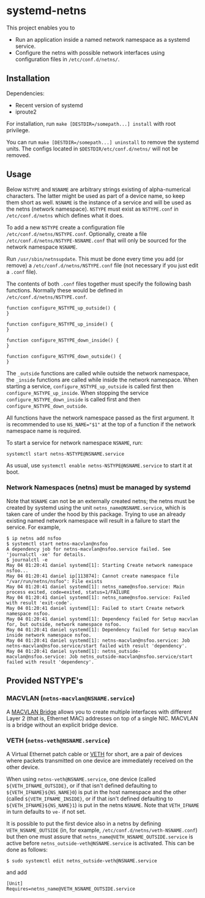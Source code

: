 # systemd-netns

This project enables you to
 * Run an application inside a named network namespace as a systemd service.
 * Configure the netns with possible network interfaces using configuration files in `/etc/conf.d/netns/`.

## Installation

Dependencies:
 * Recent version of systemd
 * iproute2

For installation, run `make [DESTDIR=/somepath...] install` with root privilege.

You can run `make [DESTDIR=/somepath...] uninstall` to remove the systemd units.
The configs located in `$DESTDIR/etc/conf.d/netns/` will not be removed.

## Usage

Below `NSTYPE` and `NSNAME` are arbitrary strings existing of alpha-numerical
characters. The latter might be used as part of a device name, so keep them
short as well. `NSNAME` is the instance of a service and will be used as the
netns (network namespace). `NSTYPE` must exist as `NSTYPE.conf` in `/etc/conf.d/netns`
which defines what it does.

To add a new `NSTYPE` create a configuration file `/etc/conf.d/netns/NSTYPE.conf`.
Optionally, create a file `/etc/conf.d/netns/NSTYPE-NSNAME.conf` that will only
be sourced for the network namespace `NSNAME`.

Run `/usr/sbin/netnsupdate`. This must be done every time you add (or remove)
a `/etc/conf.d/netns/NSTYPE.conf` file (not necessary if you just edit a `.conf` file).

The contents of both `.conf` files together must specify the following bash
functions. Normally these would be defined in `/etc/conf.d/netns/NSTYPE.conf`.

```shell
function configure_NSTYPE_up_outside() {
}

function configure_NSTYPE_up_inside() {
}

function configure_NSTYPE_down_inside() {
}

function configure_NSTYPE_down_outside() {
}
```

The `_outside` functions are called while outside the network namespace,
the `_inside` functions are called while inside the network namespace.
When starting a service, `configure_NSTYPE_up_outside` is called first then `configure_NSTYPE_up_inside`.
When stopping the service `configure_NSTYPE_down_inside` is called first and then `configure_NSTYPE_down_outside`.

All functions have the network namespace passed as the first argument.
It is recommended to use `NS_NAME="$1"` at the top of a function if
the network namespace name is required.

To start a service for network namespace `NSNAME`, run:
```shell
systemctl start netns-NSTYPE@NSNAME.service
```

As usual, use `systemctl enable netns-NSTYPE@NSNAME.service` to start it at boot.

### Network Namespaces (netns) must be managed by systemd

Note that `NSNAME` can not be an externally created netns; the netns must be created by
systemd using the unit `netns_name@NSNAME.service`, which is taken care of under the
hood by this package. Trying to use an already existing named network namespace will
result in a failure to start the service. For example,
```
$ ip netns add nsfoo
$ systemctl start netns-macvlan@nsfoo
A dependency job for netns-macvlan@nsfoo.service failed. See 'journalctl -xe' for details.
$ journalctl -e
May 04 01:20:41 daniel systemd[1]: Starting Create network namespace nsfoo...
May 04 01:20:41 daniel ip[113874]: Cannot create namespace file "/var/run/netns/nsfoo": File exists
May 04 01:20:41 daniel systemd[1]: netns_name@nsfoo.service: Main process exited, code=exited, status=1/FAILURE
May 04 01:20:41 daniel systemd[1]: netns_name@nsfoo.service: Failed with result 'exit-code'.
May 04 01:20:41 daniel systemd[1]: Failed to start Create network namespace nsfoo.
May 04 01:20:41 daniel systemd[1]: Dependency failed for Setup macvlan for, but outside, network namespace nsfoo.
May 04 01:20:41 daniel systemd[1]: Dependency failed for Setup macvlan inside network namespace nsfoo.
May 04 01:20:41 daniel systemd[1]: netns-macvlan@nsfoo.service: Job netns-macvlan@nsfoo.service/start failed with result 'dependency'.
May 04 01:20:41 daniel systemd[1]: netns_outside-macvlan@nsfoo.service: Job netns_outside-macvlan@nsfoo.service/start failed with result 'dependency'.
```

## Provided NSTYPE's

### MACVLAN (`netns-macvlan@NSNAME.service`)

A [MACVLAN Bridge](https://developers.redhat.com/blog/2018/10/22/introduction-to-linux-interfaces-for-virtual-networking/#macvlan)
allows you to create multiple interfaces with different Layer 2 (that is, Ethernet MAC)
addresses on top of a single NIC. MACVLAN is a bridge without an explicit bridge device. 

### VETH (`netns-veth@NSNAME.service`)

A Virtual Ethernet patch cable or [VETH](https://developers.redhat.com/blog/2018/10/22/introduction-to-linux-interfaces-for-virtual-networking/#veth)
for short, are a pair of devices where packets transmitted on one device are immediately received on the other device.

When using `netns-veth@NSNAME.service`, one device (called `${VETH_IFNAME_OUTSIDE}`, or if that isn't defined defaulting to `${VETH_IFNAME}${NS_NAME}0`)
is put in the host namespace and the other (called `${VETH_IFNAME_INSIDE}`, or if that isn't defined defaulting to `${VETH_IFNAME}${NS_NAME}1`) is put
in the netns `NSNAME`. Note that `VETH_IFNAME` in turn defaults to `ve-` if not set.

It is possible to put the first device also in a netns by defining `VETH_NSNAME_OUTSIDE` (in, for example, `/etc/conf.d/netns/veth-NSNAME.conf`)
but then one must assure that `netns_name@VETH_NSNAME_OUTSIDE.service` is active before `netns_outside-veth@NSNAME.service` is activated.
This can be done as follows:

```shell
$ sudo systemctl edit netns_outside-veth@NSNAME.service
```
and add
```
[Unit]
Requires=netns_name@VETH_NSNAME_OUTSIDE.service
```

